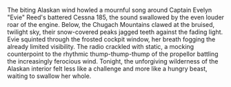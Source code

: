 The biting Alaskan wind howled a mournful song around Captain Evelyn "Evie" Reed's battered Cessna 185, the sound swallowed by the even louder roar of the engine.  Below, the Chugach Mountains clawed at the bruised, twilight sky, their snow-covered peaks jagged teeth against the fading light.  Evie squinted through the frosted cockpit window, her breath fogging the already limited visibility.  The radio crackled with static, a mocking counterpoint to the rhythmic thump-thump-thump of the propellor battling the increasingly ferocious wind.  Tonight, the unforgiving wilderness of the Alaskan interior felt less like a challenge and more like a hungry beast, waiting to swallow her whole.
